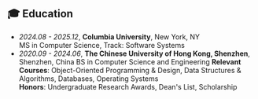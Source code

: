 ## 🎓 Education
- *2024.08 - 2025.12*, **Columbia University**, New York, NY  
  MS in Computer Science, Track: Software Systems
- *2020.09 - 2024.06*, **The Chinese University of Hong Kong, Shenzhen**, Shenzhen, China
  BS in Computer Science and Engineering
  **Relevant Courses**: Object-Oriented Programming & Design, Data Structures & Algorithms, Databases, Operating Systems  
  **Honors**: Undergraduate Research Awards, Dean's List, Scholarship